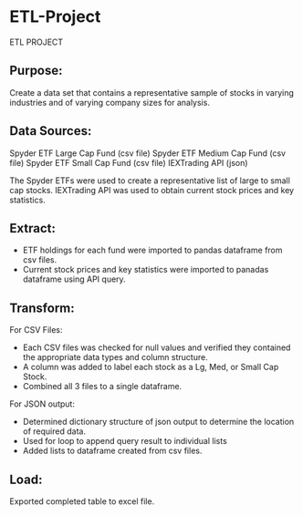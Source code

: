 # ETL-Project

ETL PROJECT

Purpose:
--------

Create a data set that contains a representative sample of stocks in varying industries and of varying company sizes for analysis.

Data Sources:
-------------

Spyder ETF Large Cap Fund (csv file)
Spyder ETF Medium Cap Fund (csv file)
Spyder ETF Small Cap Fund (csv file)
IEXTrading API (json)

The Spyder ETFs were used to create a representative list of large to small cap stocks. 
IEXTrading API was used to obtain current stock prices and key statistics.

Extract:
--------
- ETF holdings for each fund were imported to pandas dataframe from csv files.
- Current stock prices and key statistics were imported to panadas dataframe using API query.

Transform:
----------

For CSV Files:
- Each CSV files was checked for null values and verified they contained the appropriate data types and column structure.
- A column was added to label each stock as a Lg, Med, or Small Cap Stock.
- Combined all 3 files to a single dataframe.

For JSON output:
- Determined dictionary structure of json output to determine the location of required data.
- Used for loop to append query result to individual lists
- Added lists to dataframe created from csv files.

Load:
-----
Exported completed table to excel file.


